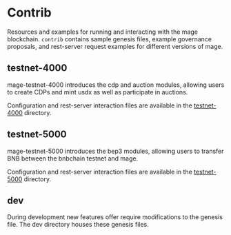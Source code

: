 # Contrib

Resources and examples for running and interacting with the mage blockchain. `contrib` contains sample genesis files, example governance proposals, and rest-server request examples for different versions of mage.

## testnet-4000

mage-testnet-4000 introduces the cdp and auction modules, allowing users to create CDPs and mint usdx as well as participate in auctions.

Configuration and rest-server interaction files are available in the [testnet-4000](./testnet-4000/README.md) directory.

## testnet-5000

mage-testnet-5000 introduces the bep3 modules, allowing users to transfer BNB between the bnbchain testnet and mage.

Configuration and rest-server interaction files are available in the [testnet-5000](./testnet-5000/README.md) directory.

## dev

During development new features offer require modifications to the genesis file. The dev directory houses these genesis files.
